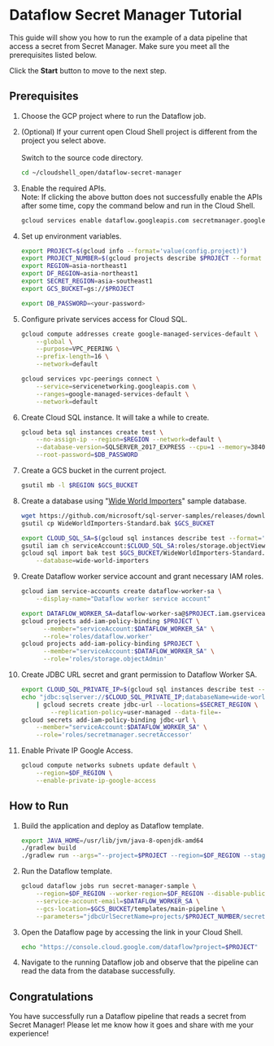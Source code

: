 # Dataflow Secret Manager Tutorial

This guide will show you how to run the example of a data pipeline that access a secret from Secret
Manager. Make sure you meet all the prerequisites listed below.

Click the **Start** button to move to the next step.

## Prerequisites
1.  Choose the GCP project where to run the Dataflow job.
    <walkthrough-project-setup></walkthrough-project-setup>

1.  (Optional) If your current open Cloud Shell project is different from the project you select above.  
    <walkthrough-open-cloud-shell-button></walkthrough-open-cloud-shell-button>  
    Switch to the source code directory.
    ```bash
    cd ~/cloudshell_open/dataflow-secret-manager
    ```

1.  Enable the required APIs.
    <walkthrough-enable-apis apis="dataflow.googleapis.com,secretmanager.googleapis.com,servicenetworking.googleapis.com"></walkthrough-enable-apis>  
    Note: If clicking the above button does not successfully enable the APIs after some time, copy the command below 
    and run in the Cloud Shell. 
    ```bash
    gcloud services enable dataflow.googleapis.com secretmanager.googleapis.com servicenetworking.googleapis.com
    ```

1.  Set up environment variables.
    ```bash
    export PROJECT=$(gcloud info --format='value(config.project)')
    export PROJECT_NUMBER=$(gcloud projects describe $PROJECT --format 'value(projectNumber)')
    export REGION=asia-northeast1
    export DF_REGION=asia-northeast1
    export SECRET_REGION=asia-southeast1
    export GCS_BUCKET=gs://$PROJECT
    ```
    ```bash
    export DB_PASSWORD=<your-password>
    ```

1.  Configure private services access for Cloud SQL.
    ```bash
    gcloud compute addresses create google-managed-services-default \
        --global \
        --purpose=VPC_PEERING \
        --prefix-length=16 \
        --network=default
    ```
    ```bash
    gcloud services vpc-peerings connect \
        --service=servicenetworking.googleapis.com \
        --ranges=google-managed-services-default \
        --network=default
    ```

1.  Create Cloud SQL instance. It will take a while to create.
    ```bash
    gcloud beta sql instances create test \
        --no-assign-ip --region=$REGION --network=default \
        --database-version=SQLSERVER_2017_EXPRESS --cpu=1 --memory=3840MB \
        --root-password=$DB_PASSWORD
    ```

1.  Create a GCS bucket in the current project.
    ```bash
    gsutil mb -l $REGION $GCS_BUCKET
    ```

1.  Create a database using "[Wide World Importers](https://docs.microsoft.com/en-us/sql/samples/wide-world-importers-what-is)" sample database.
    ```bash
    wget https://github.com/microsoft/sql-server-samples/releases/download/wide-world-importers-v1.0/WideWorldImporters-Standard.bak 
    gsutil cp WideWorldImporters-Standard.bak $GCS_BUCKET
    ```
    ```bash
    export CLOUD_SQL_SA=$(gcloud sql instances describe test --format='value(serviceAccountEmailAddress)')
    gsutil iam ch serviceAccount:$CLOUD_SQL_SA:roles/storage.objectViewer $GCS_BUCKET
    gcloud sql import bak test $GCS_BUCKET/WideWorldImporters-Standard.bak \
        --database=wide-world-importers
    ```

1.  Create Dataflow worker service account and grant necessary IAM roles.
    ```bash
    gcloud iam service-accounts create dataflow-worker-sa \
        --display-name="Dataflow worker service account"
    
    export DATAFLOW_WORKER_SA=dataflow-worker-sa@$PROJECT.iam.gserviceaccount.com
    gcloud projects add-iam-policy-binding $PROJECT \
          --member="serviceAccount:$DATAFLOW_WORKER_SA" \
          --role='roles/dataflow.worker'
    gcloud projects add-iam-policy-binding $PROJECT \
          --member="serviceAccount:$DATAFLOW_WORKER_SA" \
          --role='roles/storage.objectAdmin'
    ```

1.  Create JDBC URL secret and grant permission to Dataflow Worker SA.
    ```bash
    export CLOUD_SQL_PRIVATE_IP=$(gcloud sql instances describe test --format='value(ipAddresses[].ipAddress)')
    echo "jdbc:sqlserver://$CLOUD_SQL_PRIVATE_IP;databaseName=wide-world-importers;user=sqlserver;password=$DB_PASSWORD" \
        | gcloud secrets create jdbc-url --locations=$SECRET_REGION \
            --replication-policy=user-managed --data-file=-
    gcloud secrets add-iam-policy-binding jdbc-url \
        --member="serviceAccount:$DATAFLOW_WORKER_SA" \
        --role='roles/secretmanager.secretAccessor'
    ```

1.  Enable Private IP Google Access.
    ```bash
    gcloud compute networks subnets update default \
        --region=$DF_REGION \
        --enable-private-ip-google-access
    ```

## How to Run

1.  Build the application and deploy as Dataflow template.
    ```bash
    export JAVA_HOME=/usr/lib/jvm/java-8-openjdk-amd64
    ./gradlew build
    ./gradlew run --args="--project=$PROJECT --region=$DF_REGION --stagingLocation=$GCS_BUCKET/df-temp --tempLocation=$GCS_BUCKET/df-temp --templateLocation=$GCS_BUCKET/templates/main-pipeline --runner=DataflowRunner"
    ```

1.  Run the Dataflow template.
    ```bash
    gcloud dataflow jobs run secret-manager-sample \
        --region=$DF_REGION --worker-region=$DF_REGION --disable-public-ips \
        --service-account-email=$DATAFLOW_WORKER_SA \
        --gcs-location=$GCS_BUCKET/templates/main-pipeline \
        --parameters="jdbcUrlSecretName=projects/$PROJECT_NUMBER/secrets/jdbc-url/versions/latest"
    ```
1.  Open the Dataflow page by accessing the link in your Cloud Shell.
    ```bash
    echo "https://console.cloud.google.com/dataflow?project=$PROJECT"
    ```
    
1.  Navigate to the running Dataflow job and observe that the pipeline can read the data from the database successfully.

## Congratulations

<walkthrough-conclusion-trophy></walkthrough-conclusion-trophy>

You have successfully run a Dataflow pipeline that reads a secret from Secret Manager!
Please let me know how it goes and share with me your experience!
